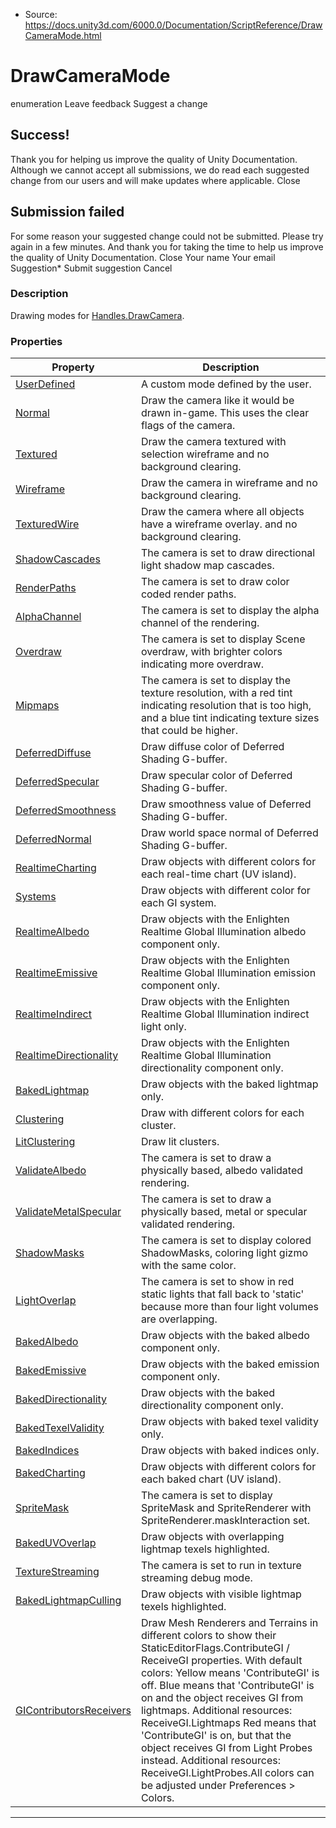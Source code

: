 * Source: https://docs.unity3d.com/6000.0/Documentation/ScriptReference/DrawCameraMode.html

# DrawCameraMode
enumeration
Leave feedback
Suggest a change
## Success!
Thank you for helping us improve the quality of Unity Documentation. Although we cannot accept all submissions, we do read each suggested change from our users and will make updates where applicable.
Close
## Submission failed
For some reason your suggested change could not be submitted. Please <a>try again</a> in a few minutes. And thank you for taking the time to help us improve the quality of Unity Documentation.
Close
Your name Your email Suggestion* Submit suggestion
Cancel
### Description
Drawing modes for [Handles.DrawCamera](https://docs.unity3d.com/6000.0/Documentation/ScriptReference/Handles.DrawCamera.html).
### Properties
Property | Description  
---|---  
[UserDefined](https://docs.unity3d.com/6000.0/Documentation/ScriptReference/DrawCameraMode.UserDefined.html) | A custom mode defined by the user.  
[Normal](https://docs.unity3d.com/6000.0/Documentation/ScriptReference/DrawCameraMode.Normal.html) | Draw the camera like it would be drawn in-game. This uses the clear flags of the camera.  
[Textured](https://docs.unity3d.com/6000.0/Documentation/ScriptReference/DrawCameraMode.Textured.html) | Draw the camera textured with selection wireframe and no background clearing.  
[Wireframe](https://docs.unity3d.com/6000.0/Documentation/ScriptReference/DrawCameraMode.Wireframe.html) | Draw the camera in wireframe and no background clearing.  
[TexturedWire](https://docs.unity3d.com/6000.0/Documentation/ScriptReference/DrawCameraMode.TexturedWire.html) | Draw the camera where all objects have a wireframe overlay. and no background clearing.  
[ShadowCascades](https://docs.unity3d.com/6000.0/Documentation/ScriptReference/DrawCameraMode.ShadowCascades.html) | The camera is set to draw directional light shadow map cascades.  
[RenderPaths](https://docs.unity3d.com/6000.0/Documentation/ScriptReference/DrawCameraMode.RenderPaths.html) | The camera is set to draw color coded render paths.  
[AlphaChannel](https://docs.unity3d.com/6000.0/Documentation/ScriptReference/DrawCameraMode.AlphaChannel.html) | The camera is set to display the alpha channel of the rendering.  
[Overdraw](https://docs.unity3d.com/6000.0/Documentation/ScriptReference/DrawCameraMode.Overdraw.html) | The camera is set to display Scene overdraw, with brighter colors indicating more overdraw.  
[Mipmaps](https://docs.unity3d.com/6000.0/Documentation/ScriptReference/DrawCameraMode.Mipmaps.html) | The camera is set to display the texture resolution, with a red tint indicating resolution that is too high, and a blue tint indicating texture sizes that could be higher.  
[DeferredDiffuse](https://docs.unity3d.com/6000.0/Documentation/ScriptReference/DrawCameraMode.DeferredDiffuse.html) | Draw diffuse color of Deferred Shading G-buffer.  
[DeferredSpecular](https://docs.unity3d.com/6000.0/Documentation/ScriptReference/DrawCameraMode.DeferredSpecular.html) | Draw specular color of Deferred Shading G-buffer.  
[DeferredSmoothness](https://docs.unity3d.com/6000.0/Documentation/ScriptReference/DrawCameraMode.DeferredSmoothness.html) | Draw smoothness value of Deferred Shading G-buffer.  
[DeferredNormal](https://docs.unity3d.com/6000.0/Documentation/ScriptReference/DrawCameraMode.DeferredNormal.html) | Draw world space normal of Deferred Shading G-buffer.  
[RealtimeCharting](https://docs.unity3d.com/6000.0/Documentation/ScriptReference/DrawCameraMode.RealtimeCharting.html) | Draw objects with different colors for each real-time chart (UV island).  
[Systems](https://docs.unity3d.com/6000.0/Documentation/ScriptReference/DrawCameraMode.Systems.html) | Draw objects with different color for each GI system.  
[RealtimeAlbedo](https://docs.unity3d.com/6000.0/Documentation/ScriptReference/DrawCameraMode.RealtimeAlbedo.html) | Draw objects with the Enlighten Realtime Global Illumination albedo component only.  
[RealtimeEmissive](https://docs.unity3d.com/6000.0/Documentation/ScriptReference/DrawCameraMode.RealtimeEmissive.html) | Draw objects with the Enlighten Realtime Global Illumination emission component only.  
[RealtimeIndirect](https://docs.unity3d.com/6000.0/Documentation/ScriptReference/DrawCameraMode.RealtimeIndirect.html) | Draw objects with the Enlighten Realtime Global Illumination indirect light only.  
[RealtimeDirectionality](https://docs.unity3d.com/6000.0/Documentation/ScriptReference/DrawCameraMode.RealtimeDirectionality.html) | Draw objects with the Enlighten Realtime Global Illumination directionality component only.  
[BakedLightmap](https://docs.unity3d.com/6000.0/Documentation/ScriptReference/DrawCameraMode.BakedLightmap.html) | Draw objects with the baked lightmap only.  
[Clustering](https://docs.unity3d.com/6000.0/Documentation/ScriptReference/DrawCameraMode.Clustering.html) | Draw with different colors for each cluster.  
[LitClustering](https://docs.unity3d.com/6000.0/Documentation/ScriptReference/DrawCameraMode.LitClustering.html) | Draw lit clusters.  
[ValidateAlbedo](https://docs.unity3d.com/6000.0/Documentation/ScriptReference/DrawCameraMode.ValidateAlbedo.html) | The camera is set to draw a physically based, albedo validated rendering.  
[ValidateMetalSpecular](https://docs.unity3d.com/6000.0/Documentation/ScriptReference/DrawCameraMode.ValidateMetalSpecular.html) | The camera is set to draw a physically based, metal or specular validated rendering.  
[ShadowMasks](https://docs.unity3d.com/6000.0/Documentation/ScriptReference/DrawCameraMode.ShadowMasks.html) | The camera is set to display colored ShadowMasks, coloring light gizmo with the same color.  
[LightOverlap](https://docs.unity3d.com/6000.0/Documentation/ScriptReference/DrawCameraMode.LightOverlap.html) | The camera is set to show in red static lights that fall back to 'static' because more than four light volumes are overlapping.  
[BakedAlbedo](https://docs.unity3d.com/6000.0/Documentation/ScriptReference/DrawCameraMode.BakedAlbedo.html) | Draw objects with the baked albedo component only.  
[BakedEmissive](https://docs.unity3d.com/6000.0/Documentation/ScriptReference/DrawCameraMode.BakedEmissive.html) | Draw objects with the baked emission component only.  
[BakedDirectionality](https://docs.unity3d.com/6000.0/Documentation/ScriptReference/DrawCameraMode.BakedDirectionality.html) | Draw objects with the baked directionality component only.  
[BakedTexelValidity](https://docs.unity3d.com/6000.0/Documentation/ScriptReference/DrawCameraMode.BakedTexelValidity.html) | Draw objects with baked texel validity only.  
[BakedIndices](https://docs.unity3d.com/6000.0/Documentation/ScriptReference/DrawCameraMode.BakedIndices.html) | Draw objects with baked indices only.  
[BakedCharting](https://docs.unity3d.com/6000.0/Documentation/ScriptReference/DrawCameraMode.BakedCharting.html) | Draw objects with different colors for each baked chart (UV island).  
[SpriteMask](https://docs.unity3d.com/6000.0/Documentation/ScriptReference/DrawCameraMode.SpriteMask.html) | The camera is set to display SpriteMask and SpriteRenderer with SpriteRenderer.maskInteraction set.  
[BakedUVOverlap](https://docs.unity3d.com/6000.0/Documentation/ScriptReference/DrawCameraMode.BakedUVOverlap.html) | Draw objects with overlapping lightmap texels highlighted.  
[TextureStreaming](https://docs.unity3d.com/6000.0/Documentation/ScriptReference/DrawCameraMode.TextureStreaming.html) | The camera is set to run in texture streaming debug mode.  
[BakedLightmapCulling](https://docs.unity3d.com/6000.0/Documentation/ScriptReference/DrawCameraMode.BakedLightmapCulling.html) | Draw objects with visible lightmap texels highlighted.  
[GIContributorsReceivers](https://docs.unity3d.com/6000.0/Documentation/ScriptReference/DrawCameraMode.GIContributorsReceivers.html) | Draw Mesh Renderers and Terrains in different colors to show their StaticEditorFlags.ContributeGI / ReceiveGI properties. With default colors: Yellow means 'ContributeGI' is off. Blue means that 'ContributeGI' is on and the object receives GI from lightmaps. Additional resources: ReceiveGI.Lightmaps Red means that 'ContributeGI' is on, but that the object receives GI from Light Probes instead. Additional resources: ReceiveGI.LightProbes.All colors can be adjusted under Preferences > Colors.  
* * *
